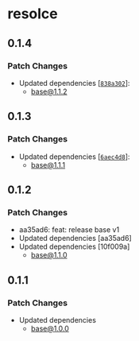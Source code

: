 # resolce

## 0.1.4

### Patch Changes

- Updated dependencies [[`838a302`](https://github.com/yfordev/portal/commit/838a302695e525deedb914f46488713d5d6fb7f5)]:
  - base@1.1.2

## 0.1.3

### Patch Changes

- Updated dependencies [[`6aec4d8`](https://github.com/yfordev/portal/commit/6aec4d8bf54033c246a5dcf5f8b3c4f7d97e9d9a)]:
  - base@1.1.1

## 0.1.2

### Patch Changes

- aa35ad6: feat: release base v1
- Updated dependencies [aa35ad6]
- Updated dependencies [10f009a]
  - base@1.1.0

## 0.1.1

### Patch Changes

- Updated dependencies
  - base@1.0.0

